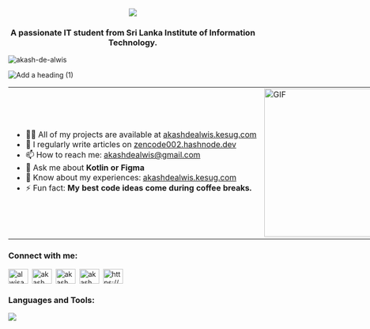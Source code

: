 <h1 align="center">
    <img src="https://readme-typing-svg.herokuapp.com/?font=Orbitron&size=35&color=FFFFFF&center=true&vCenter=true&width=500&height=70&duration=4000&lines=Hi+There+!;+I%27m+Akash+De+Alwis+!;" />
</h1>

<h3 align="center">A passionate IT student from Sri Lanka Institute of Information Technology.</h3>

<p align="left"> <img src="https://komarev.com/ghpvc/?username=akash-de-alwis&label=Profile%20views&color=0e75b6&style=flat" alt="akash-de-alwis" /> </p>

![Add a heading (1)](https://github.com/user-attachments/assets/f0a9a5b4-3f2a-465d-913a-9a6e63c0427e)
<div align="left">
  <table style="width: 2000px;">
    <tr>
      <td>
        <ul>
          <li>👨‍💻 All of my projects are available at <a href="http://akashdealwis.kesug.com/">akashdealwis.kesug.com</a></li>
          <li>📝 I regularly write articles on <a href="https://zencode002.hashnode.dev/">zencode002.hashnode.dev</a></li>
          <li>📫 How to reach me: <a href="mailto:akashdealwis@gmail.com">akashdealwis@gmail.com</a></li>
          <li>💬 Ask me about <strong>Kotlin or Figma</strong></li>
          <li>📄 Know about my experiences: <a href="http://akashdealwis.kesug.com">akashdealwis.kesug.com</a></li>
          <li>⚡ Fun fact: <strong>My best code ideas come during coffee breaks.</strong></li>
        </ul>
      </td>
      <td>
        <img src="https://i.pinimg.com/originals/c6/17/4a/c6174a01117d34e04eb15d37d652c635.gif" alt="GIF" width="300px"/>
      </td>
    </tr>
  </table>
</div>

<!-- BLOG-POST-LIST:START -->
<!-- BLOG-POST-LIST:END -->

<h3 align="left">Connect with me:</h3>
<p align="left">
<a href="https://twitter.com/alwisakash002" target="blank"><img align="center" src="https://raw.githubusercontent.com/rahuldkjain/github-profile-readme-generator/master/src/images/icons/Social/twitter.svg" alt="alwisakash002" height="30" width="40" /></a>&nbsp;
<a href="https://linkedin.com/in/akash de alwis" target="blank"><img align="center" src="https://raw.githubusercontent.com/rahuldkjain/github-profile-readme-generator/master/src/images/icons/Social/linked-in-alt.svg" alt="akash de alwis" height="30" width="40" /></a>&nbsp;
<a href="https://fb.com/akash de alwis" target="blank"><img align="center" src="https://raw.githubusercontent.com/rahuldkjain/github-profile-readme-generator/master/src/images/icons/Social/facebook.svg" alt="akash de alwis" height="30" width="40" /></a>&nbsp;
<a href="https://instagram.com/akash de alwis" target="blank"><img align="center" src="https://raw.githubusercontent.com/rahuldkjain/github-profile-readme-generator/master/src/images/icons/Social/instagram.svg" alt="akash de alwis" height="30" width="40" /></a>&nbsp;
<a href="/https://hashnode.com/@zencode002" target="blank"><img align="center" src="https://raw.githubusercontent.com/rahuldkjain/github-profile-readme-generator/master/src/images/icons/Social/rss.svg" alt="https://hashnode.com/@zencode002" height="30" width="40" /></a>&nbsp;
</p>

<h3 align="left">Languages and Tools:</h3>
<img src="https://skillicons.dev/icons?i=react,vite,bootstrap,html,css,vscode,github,kotlin,figma,git,r,nodejs,javascript,mongodb,c,cpp,java,mysql,express" />



